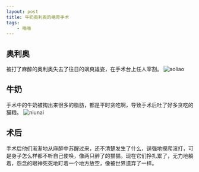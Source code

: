 ```yaml
---
layout: post
title: 牛奶奥利奥的绝育手术
tags:
    - 喵喵
---
```


## 奥利奥

被打了麻醉的奥利奥失去了往日的飒爽雄姿，在手术台上任人宰割。
![aoliao](http://cindyawu.qiniudn.com/aoliao.jpg/blog)


## 牛奶
手术中的牛奶被掏出来很多的脂肪，都是平时贪吃啊，导致手术后吐了好多贪吃的猫粮。
![niunai](http://cindyawu.qiniudn.com/niunai.jpg/blog)

## 术后
手术后他们渐渐地从麻醉中苏醒过来，还不清楚发生了什么，逞强地摸爬滚打，可是身子怎么样都不听自己使唤，像两只醉了的猫猫。现在它们挣扎累了，无力地躺着，怨念的眼神死死地盯着一个地方放空，像被世界遗弃了一样。




